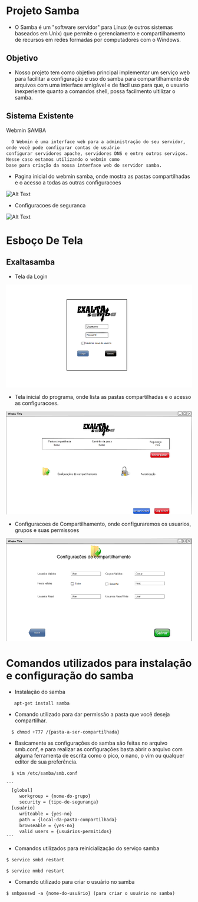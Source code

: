# Projeto Samba
  - O Samba é um "software servidor" para Linux (e outros sistemas baseados em Unix) que permite o gerenciamento e compartilhamento de recursos em redes formadas por computadores com o Windows.
 

## Objetivo
   - Nosso projeto tem como objetivo principal implementar um serviço web para facilitar a configuração e uso do samba para compartilhamento de arquivos com uma interface amigável e de fácil uso para que, o usuario inexperiente quanto a comandos shell, possa facilmento ultilizar o samba.

## Sistema Existente
 
Webmin SAMBA
  
      O Webmin é uma interface web para a administração do seu servidor, onde você pode configurar contas de usuário
    configurar servidores apache, servidores DNS e entre outros serviços. Nesse caso estamos utilizando o webmin como 
    base para criação da nossa interface web do servidor samba.
  
  
 - Pagina inicial do webmin samba, onde mostra as pastas compartilhadas e o acesso a todas as outras configuracoes

![Alt Text](https://github.com/gabbezerra/ProjetoDw/blob/master/IMG_20022017_170226_0.png)

  - Configuracoes de seguranca

![Alt Text](https://github.com/gabbezerra/ProjetoDw/blob/master/IMG_20022017_170316_0.png)


# Esboço De Tela
  
## Exaltasamba
   
   - Tela da Login
   
![Alt Text](https://github.com/gabbezerra/Exaltasamba/blob/master/TelaLogin.png)

   - Tela inicial do programa, onde lista as pastas compartilhadas e o acesso as configuracoes.
   
![Alt Text](https://github.com/gabbezerra/Exaltasamba/blob/master/Tela1.png)
  
   - Configuracoes de Compartilhamento, onde configuraremos os usuarios, grupos e suas permissoes
   
![Alt Text](https://github.com/gabbezerra/Exaltasamba/blob/master/Comp.png)




# Comandos utilizados para instalação e configuração do samba
  
  - Instalação do samba
 
 ```
    apt-get install samba
 ```
 
 - Comando utilizado para dar permissão a pasta que você deseja compartilhar.   
  
  ```
    $ chmod +777 /{pasta-a-ser-compartilhada}
  ```
  
  - Basicamente as configurações do samba são feitas no arquivo smb.conf, e para realizar as configurações basta abrir o arquivo com alguma ferramenta de escrita como o pico, o nano, o vim ou qualquer editor de sua preferência. 
  
  ```
    $ vim /etc/samba/smb.conf
  ```
  
    ```
      [global] 
         workgroup = {nome-do-grupo} 
         security = {tipo-de-segurança} 
      [usuário] 
         writeable = {yes-no} 
         path = {local-da-pasta-compartilhada} 
         browseable = {yes-no} 
         valid users = {usuários-permitidos} 
    ```
  - Comandos utilizados para reinicialização do serviço samba
  
  ```
  $ service smbd restart
  ```
  
  ```
  $ service nmbd restart
  ```
  
  - Comando utilizado para criar o usuário no samba
  
  ```
  $ smbpasswd -a {nome-do-usuário} (para criar o usuário no samba)
  ```    

